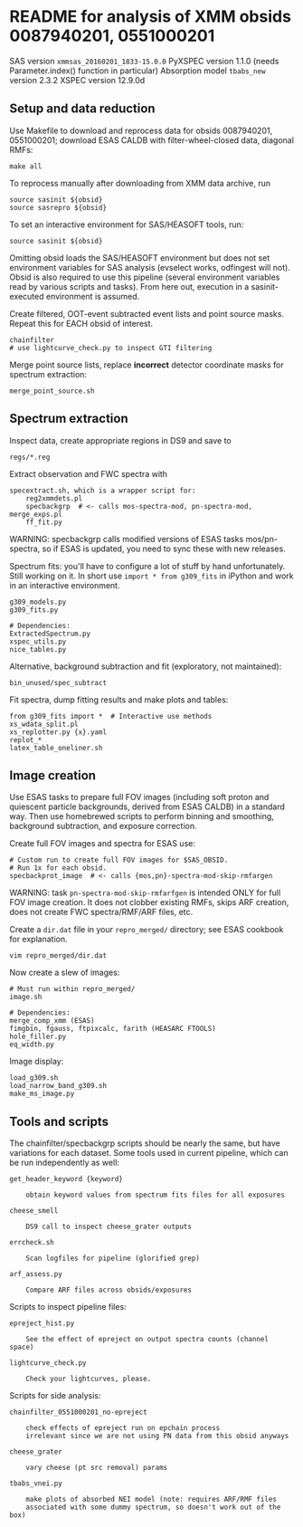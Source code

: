 README for analysis of XMM obsids 0087940201, 0551000201
========================================================

SAS version `xmmsas_20160201_1833-15.0.0`
PyXSPEC version 1.1.0 (needs Parameter.index() function in particular)
Absorption model `tbabs_new` version 2.3.2
XSPEC version 12.9.0d

Setup and data reduction
------------------------

Use Makefile to download and reprocess data for obsids 0087940201, 0551000201;
download ESAS CALDB with filter-wheel-closed data, diagonal RMFs:

    make all

To reprocess manually after downloading from XMM data archive, run
    
    source sasinit ${obsid}
    source sasrepro ${obsid}

To set an interactive environment for SAS/HEASOFT tools, run:

    source sasinit ${obsid}

Omitting obsid loads the SAS/HEASOFT environment but does not set environment
variables for SAS analysis (evselect works, odfingest will not).
Obsid is also required to use this pipeline (several environment variables read
by various scripts and tasks).
From here out, execution in a sasinit-executed environment is assumed.

Create filtered, OOT-event subtracted event lists and point source masks.
Repeat this for EACH obsid of interest.

    chainfilter
    # use lightcurve_check.py to inspect GTI filtering

Merge point source lists, replace __incorrect__ detector coordinate masks for
spectrum extraction:

    merge_point_source.sh


Spectrum extraction
-------------------

Inspect data, create appropriate regions in DS9 and save to

    regs/*.reg

Extract observation and FWC spectra with

    specextract.sh, which is a wrapper script for:
        reg2xmmdets.pl
        specbackgrp  # <- calls mos-spectra-mod, pn-spectra-mod, merge_exps.pl
        ff_fit.py

WARNING: specbackgrp calls modified versions of ESAS tasks mos/pn-spectra,
so if ESAS is updated, you need to sync these with new releases.

Spectrum fits: you'll have to configure a lot of stuff by hand unfortunately.
Still working on it.
In short use `import * from g309_fits` in iPython and work in an interactive
environment.

    g309_models.py
    g309_fits.py

    # Dependencies:
    ExtractedSpectrum.py
    xspec_utils.py
    nice_tables.py

Alternative, background subtraction and fit (exploratory, not maintained):

    bin_unused/spec_subtract

Fit spectra, dump fitting results and make plots and tables:

    from g309_fits import *  # Interactive use methods
    xs_wdata_split.pl
    xs_replotter.py {x}.yaml
    replot_*
    latex_table_oneliner.sh


Image creation
--------------

Use ESAS tasks to prepare full FOV images (including soft proton and quiescent
particle backgrounds, derived from ESAS CALDB) in a standard way.
Then use homebrewed scripts to perform binning and smoothing, background
subtraction, and exposure correction.

Create full FOV images and spectra for ESAS use:

    # Custom run to create full FOV images for $SAS_OBSID.
    # Run 1x for each obsid.
    specbackprot_image  # <- calls {mos,pn}-spectra-mod-skip-rmfargen

WARNING: task `pn-spectra-mod-skip-rmfarfgen` is intended ONLY for full FOV
image creation.  It does not clobber existing RMFs, skips ARF creation, does
not create FWC spectra/RMF/ARF files, etc.

Create a `dir.dat` file in your `repro_merged/` directory; see ESAS cookbook
for explanation.

    vim repro_merged/dir.dat

Now create a slew of images:

    # Must run within repro_merged/
    image.sh

    # Dependencies:
    merge_comp_xmm (ESAS)
    fimgbin, fgauss, ftpixcalc, farith (HEASARC FTOOLS)
    hole_filler.py
    eq_width.py

Image display:

    load_g309.sh
    load_narrow_band_g309.sh
    make_ms_image.py



Tools and scripts
-----------------

The chainfilter/specbackgrp scripts should be nearly the same, but have
variations for each dataset.  Some tools used in current pipeline, which can be
run independently as well:

    get_header_keyword {keyword}

        obtain keyword values from spectrum fits files for all exposures

    cheese_smell

        DS9 call to inspect cheese_grater outputs

    errcheck.sh

        Scan logfiles for pipeline (glorified grep)

    arf_assess.py

        Compare ARF files across obsids/exposures

Scripts to inspect pipeline files:

    epreject_hist.py

        See the effect of epreject on output spectra counts (channel space)

    lightcurve_check.py

        Check your lightcurves, please.

Scripts for side analysis:

    chainfilter_0551000201_no-epreject

        check effects of epreject run on epchain process
        irrelevant since we are not using PN data from this obsid anyways

    cheese_grater

        vary cheese (pt src removal) params

    tbabs_vnei.py

        make plots of absorbed NEI model (note: requires ARF/RMF files
        associated with some dummy spectrum, so doesn't work out of the box)

